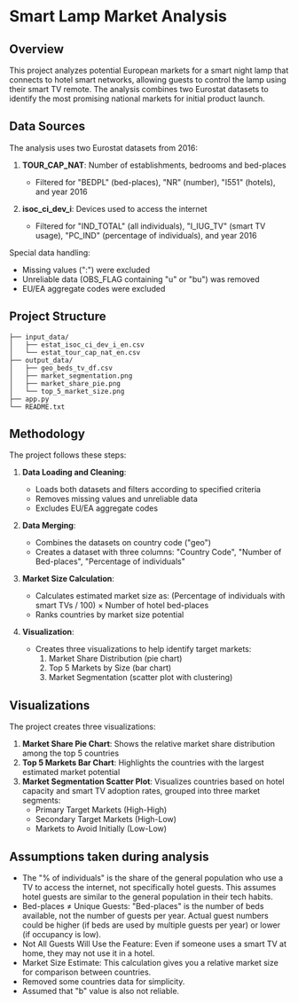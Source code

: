 # Smart Lamp Market Analysis

## Overview

This project analyzes potential European markets for a smart night lamp that connects to hotel smart networks, allowing guests to control the lamp using their smart TV remote. The analysis combines two Eurostat datasets to identify the most promising national markets for initial product launch.

## Data Sources

The analysis uses two Eurostat datasets from 2016:

1. **TOUR_CAP_NAT**: Number of establishments, bedrooms and bed-places
   - Filtered for "BEDPL" (bed-places), "NR" (number), "I551" (hotels), and year 2016

2. **isoc_ci_dev_i**: Devices used to access the internet
   - Filtered for "IND_TOTAL" (all individuals), "I_IUG_TV" (smart TV usage), "PC_IND" (percentage of individuals), and year 2016

Special data handling:
- Missing values (":") were excluded
- Unreliable data (OBS_FLAG containing "u" or "bu") was removed
- EU/EA aggregate codes were excluded

## Project Structure

```
├── input_data/
│   ├── estat_isoc_ci_dev_i_en.csv
│   └── estat_tour_cap_nat_en.csv
├── output_data/
│   ├── geo_beds_tv_df.csv
│   ├── market_segmentation.png
│   ├── market_share_pie.png
│   └── top_5_market_size.png
├── app.py
└── README.txt
```

## Methodology

The project follows these steps:

1. **Data Loading and Cleaning**:
   - Loads both datasets and filters according to specified criteria
   - Removes missing values and unreliable data
   - Excludes EU/EA aggregate codes

2. **Data Merging**:
   - Combines the datasets on country code ("geo")
   - Creates a dataset with three columns: "Country Code", "Number of Bed-places", "Percentage of individuals"

3. **Market Size Calculation**:
   - Calculates estimated market size as: (Percentage of individuals with smart TVs / 100) × Number of hotel bed-places
   - Ranks countries by market size potential

4. **Visualization**:
   - Creates three visualizations to help identify target markets:
     1. Market Share Distribution (pie chart)
     2. Top 5 Markets by Size (bar chart)
     3. Market Segmentation (scatter plot with clustering)

## Visualizations

The project creates three visualizations:

1. **Market Share Pie Chart**: Shows the relative market share distribution among the top 5 countries
2. **Top 5 Markets Bar Chart**: Highlights the countries with the largest estimated market potential
3. **Market Segmentation Scatter Plot**: Visualizes countries based on hotel capacity and smart TV adoption rates, grouped into three market segments:
   - Primary Target Markets (High-High)
   - Secondary Target Markets (High-Low)
   - Markets to Avoid Initially (Low-Low)

## Assumptions taken during analysis
- The "% of individuals" is the share of the general population who use a TV to access the internet, not specifically hotel guests. This assumes hotel guests are similar to the general population in their tech habits.
- Bed-places ≠ Unique Guests: "Bed-places" is the number of beds available, not the number of guests per year. Actual guest numbers could be higher (if beds are used by multiple guests per year) or lower (if occupancy is low).
- Not All Guests Will Use the Feature: Even if someone uses a smart TV at home, they may not use it in a hotel.
- Market Size Estimate: This calculation gives you a relative market size for comparison between countries.
- Removed some countries data for simplicity. 
- Assumed that "b" value is also not reliable. 
